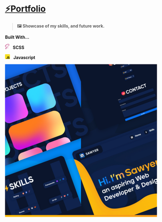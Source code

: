 # [⚡Portfolio](https://sawyerdiamond.github.io/portfolio/)
>**🖼️ Showcase of my skills, and future work.**

**Built With...**


<p>
  <img src="/Icons/sass.svg" width ="14" length ="14" alt="SCSS" />
  &nbsp <b>SCSS</b>
</p>
<p margin-left="200">
  <img src="/Icons/javascript.svg" width ="16" length ="16" alt="Javascript" />
  &nbsp <b>Javascript</b>
</p>

  
  
<p align="center">
  <img src="/Images/Gradients/PinkIMG.webp" alt="Portfolio" />
</p>
